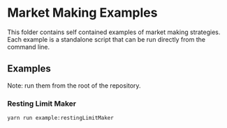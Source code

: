# Market Making Examples

This folder contains self contained examples of market making strategies. Each example is a standalone script that can be run directly from the command line.

## Examples

Note: run them from the root of the repository.

### Resting Limit Maker

```
yarn run example:restingLimitMaker
```

